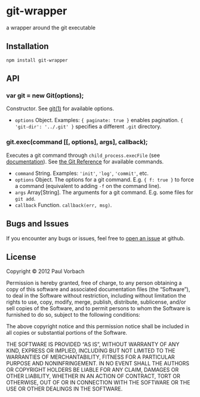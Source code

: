git-wrapper
===========

a wrapper around the git executable

## Installation

    npm install git-wrapper

## API

### var git = new Git(options);

Constructor. See [git(1)](http://git-scm.com/docs/git) for available options.

  * `options` Object. Examples: `{ paginate: true }` enables pagination.
    `{ 'git-dir': '../.git' }` specifies a different `.git` directory.

### git.exec(command [[, options], args], callback);

Executes a git command through `child_process.execFile` (see [documentation](https://nodejs.org/api/child_process.html#child_processexecfilefile-args-options-callback)). See [the Git Reference](http://git-scm.com/docs/) for
available commands.

  * `command`   String.         Examples: `'init'`, `'log'`, `'commit'`, etc.
  * `options`   Object.         The options for a git command. E.g.
                                `{ f: true }` to force a command (equivalent
                                to adding `-f` on the command line).
  * `args`      Array[String].  The arguments for a git command. E.g. some
                                files for `git add`.
  * `callback`  Function.       `callback(err, msg)`.

## Bugs and Issues

If you encounter any bugs or issues, feel free to
[open an issue](https://github.com/pvorb/node-git-wrapper/issues) at github.

## License

Copyright © 2012 Paul Vorbach

Permission is hereby granted, free of charge, to any person obtaining a copy of
this software and associated documentation files (the “Software”), to deal in
the Software without restriction, including without limitation the rights to
use, copy, modify, merge, publish, distribute, sublicense, and/or sell copies of
the Software, and to permit persons to whom the Software is furnished to do so,
subject to the following conditions:

The above copyright notice and this permission notice shall be included in all
copies or substantial portions of the Software.

THE SOFTWARE IS PROVIDED “AS IS”, WITHOUT WARRANTY OF ANY KIND, EXPRESS OR
IMPLIED, INCLUDING BUT NOT LIMITED TO THE WARRANTIES OF MERCHANTABILITY, FITNESS
FOR A PARTICULAR PURPOSE AND NONINFRINGEMENT. IN NO EVENT SHALL THE AUTHORS OR
COPYRIGHT HOLDERS BE LIABLE FOR ANY CLAIM, DAMAGES OR OTHER LIABILITY, WHETHER
IN AN ACTION OF CONTRACT, TORT OR OTHERWISE, OUT OF OR IN CONNECTION WITH THE
SOFTWARE OR THE USE OR OTHER DEALINGS IN THE SOFTWARE.
